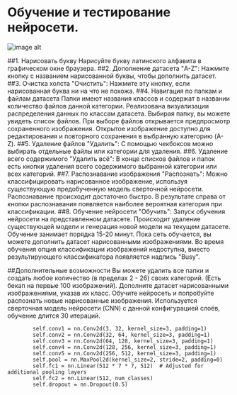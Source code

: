 # Обучение и тестирование нейросети.

![image alt](https://github.com/bauman-robotics/ai_draw/tree/main/view.png)

##1. Нарисовать букву
	Нарисуйте букву латинского алфавита в графическом окне браузера.
##2. Дополнение датасета
    "A-Z": Нажмите кнопку с названием нарисованной буквы, чтобы дополнить датасет.
##3. Очистка холста
    "Очистить": Нажмите эту кнопку, если нарисованная буква ни на что не похожа.
##4. Навигация по папкам и файлам датасета
    Папки имеют названия классов и содержат в названии количество файлов данной                     категории.
    Реализована визуализации распределения данных по классам датасета. 
    Выбирая папку, вы можете увидеть список файлов.
    При выборе файлов открывается предпросмотр сохраненного изображения.
    Открытое изображение доступно для редактирования и повторного сохранения в выбранную категорию (A-Z).
##5. Удаление файлов
    "Удалить": С помощью чекбоксов можно выбирать отдельные файлы или категории для удаления.
##6. Удаление всего содержимого
    "Удалить всё": В конце списков файлов и папок есть кнопки удаления всего содержимого выбранной категории или всех категорий.
##7. Распознавание изображения
    "Распознать": Можно классифицировать нарисованное изображение, используя существующую предобученную модель сверточной нейросети.
    Распознавание происходит достаточно быстро. В результате справа от кнопки распознавания появляется наиболее вероятная категория при классификации.
##8. Обучение нейросети
    "Обучить": Запуск обучения нейросети на представленном датасете. Происходит удаление существующей модели и генерация новой модели на текущем датасете.
    Обучение занимает порядка 15-20 минут. Пока сеть обучается, вы можете дополнить датасет нарисованными изображениями.
    Во время обучения опция классификации изображений недоступна, вместо результирующего классификатора появляется надпись "Busy".

##Дополнительные возможности
    Вы можете удалить все папки и создать любое количество (в пределах 2 - 26) своих категорий. (Есть бекап на первые 100 изображений).
    Дополните датасет нарисованными изображениями, указав их класс.
    Обучите нейросеть и попробуйте распознать новые нарисованные изображения.
    Используется сверточная модель нейросети (CNN) с данной конфигурацией слоёв, обучение длится 30 итераций.

            self.conv1 = nn.Conv2d(3, 32, kernel_size=3, padding=1)
            self.conv2 = nn.Conv2d(32, 64, kernel_size=3, padding=1)
            self.conv3 = nn.Conv2d(64, 128, kernel_size=3, padding=1)
            self.conv4 = nn.Conv2d(128, 256, kernel_size=3, padding=1)
            self.conv5 = nn.Conv2d(256, 512, kernel_size=3, padding=1)
            self.pool = nn.MaxPool2d(kernel_size=2, stride=2, padding=0)
            self.fc1 = nn.Linear(512 * 7 * 7, 512)  # Adjusted for additional pooling layers
            self.fc2 = nn.Linear(512, num_classes)
            self.dropout = nn.Dropout(0.5)
